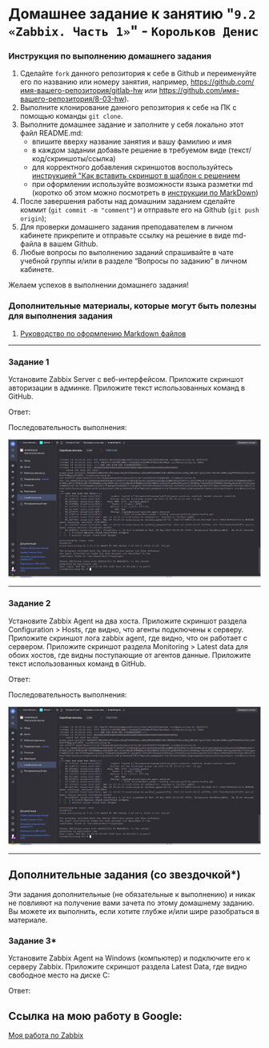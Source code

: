 # Домашнее задание к занятию "`9.2 «Zabbix. Часть 1»`" - `Корольков Денис`


### Инструкция по выполнению домашнего задания

   1. Сделайте `fork` данного репозитория к себе в Github и переименуйте его по названию или номеру занятия, например,  https://github.com/имя-вашего-репозитория/gitlab-hw или https://github.com/имя-вашего-репозитория/8-03-hw).
   2. Выполните клонирование данного репозитория к себе на ПК с помощью команды `git clone`.
   3. Выполните домашнее задание и заполните у себя локально этот файл README.md:
      - впишите вверху название занятия и вашу фамилию и имя
      - в каждом задании добавьте решение в требуемом виде (текст/код/скриншоты/ссылка)
      - для корректного добавления скриншотов воспользуйтесь [инструкцией "Как вставить скриншот в шаблон с решением](https://github.com/netology-code/sys-pattern-homework/blob/main/screen-instruction.md)
      - при оформлении используйте возможности языка разметки md (коротко об этом можно посмотреть в [инструкции  по MarkDown](https://github.com/netology-code/sys-pattern-homework/blob/main/md-instruction.md))
   4. После завершения работы над домашним заданием сделайте коммит (`git commit -m "comment"`) и отправьте его на Github (`git push origin`);
   5. Для проверки домашнего задания преподавателем в личном кабинете прикрепите и отправьте ссылку на решение в виде md-файла в вашем Github.
   6. Любые вопросы по выполнению заданий спрашивайте в чате учебной группы и/или в разделе “Вопросы по заданию” в личном кабинете.
   
Желаем успехов в выполнении домашнего задания!
   
### Дополнительные материалы, которые могут быть полезны для выполнения задания

1. [Руководство по оформлению Markdown файлов](https://gist.github.com/Jekins/2bf2d0638163f1294637#Code)

---

### Задание 1

Установите Zabbix Server с веб-интерфейсом.
Приложите скриншот авторизации в админке. Приложите текст использованных команд в GitHub.

Ответ:


Последовательность выполнения:


![screen11](https://github.com/KorolkovDenis/Zabbix-dz1/blob/main/Screen/screen11.png)

---

### Задание 2

Установите Zabbix Agent на два хоста.
Приложите скриншот раздела Configuration > Hosts, где видно, что агенты подключены к серверу. Приложите скриншот лога zabbix agent, где видно, что он работает с сервером. Приложите скриншот раздела Monitoring > Latest data для обоих хостов, где видны поступающие от агентов данные. Приложите текст использованных команд в GitHub.

Ответ:


Последовательность выполнения:


![screen11](https://github.com/KorolkovDenis/Zabbix-dz1/blob/main/Screen/screen11.png)

---
## Дополнительные задания (со звездочкой*)

Эти задания дополнительные (не обязательные к выполнению) и никак не повлияют на получение вами зачета по этому домашнему заданию. Вы можете их выполнить, если хотите глубже и/или шире разобраться в материале.

### Задание 3*

Установите Zabbix Agent на Windows (компьютер) и подключите его к серверу Zabbix.
Приложите скриншот раздела Latest Data, где видно свободное место на диске C:

Ответ:




## Ссылка на мою работу в Google:

[Моя работа по Zabbix](https://docs.google.com/document/d/1HskjyD9W_HNKI3BXPL3VlcHLB_2EXMF3/edit?usp=share_link&ouid=104113173630640462528&rtpof=true&sd=true)
